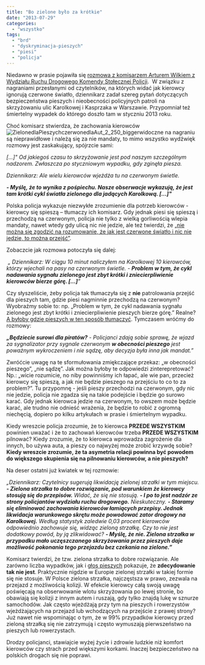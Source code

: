 ```yaml
---
title: "Bo zielone było za krótkie"
date: "2013-07-29"
categories: 
  - "wszystko"
tags: 
  - "brd"
  - "dyskryminacja-pieszych"
  - "piesi"
  - "policja"
---
```


Niedawno w prasie pojawiła się [rozmowa z komisarzem Arturem Wilkiem z Wydziału Ruchu Drogowego Komendy Stołecznej Policji](http://warszawa.gazeta.pl/warszawa/1,34862,14308200,Kierowcy_bezkarni_na_czerwonym__Co_na_to_policja_.html?as=1).  W związku z nagraniami przesłanymi od czytelników, na których widać jak kierowcy ignorują czerwone światło, dziennikarz zadał szereg pytań dotyczących bezpieczeństwa pieszych i nieobecności policyjnych patroli na skrzyżowaniu ulic Karolkowej i Kasprzaka w Warszawie. Przypomniał też śmiertelny wypadek do którego doszło tam w styczniu 2013 roku.

Choć komisarz stwierdza, że zachowania kierowców ![ZielonedlaPieszychczerwonedlaAut_2_250_bigger](https://strefapiesza.files.wordpress.com/2019/03/zielonedlapieszychczerwonedlaaut_2_250_bigger.gif)widoczne na nagraniu są nieprawidłowe i należą się za nie mandaty, to mimo wszystko wydźwięk rozmowy jest zaskakujący, spójrzcie sami:

_\[…\]" Od jakiegoś czasu to skrzyżowanie jest pod naszym szczególnym nadzorem. Zwłaszcza po styczniowym wypadku, gdy zginęła piesza._

_Dziennikarz: Ale wielu kierowców wjeżdża tu na czerwonym świetle._

**_\- Myślę, że to wynika z pośpiechu. Nasze obserwacje wykazują, że jest tam krótki cykl światła zielonego dla jadących Karolkową. \[…\]"_**

Polska policja wykazuje niezwykłe zrozumienie dla potrzeb kierowców - kierowcy się spieszą – tłumaczy ich komisarz. Gdy jednak piesi się spieszą i przechodzą na czerwonym, policja nie tylko z wielką gorliwością wlepia mandaty, nawet wtedy gdy ulicą nic nie jedzie, ale też twierdzi, że [„nie można się zgodzić na rozumowanie, że jak jest czerwone światło i nic nie jedzie, to można przejść”](http://m.natemat.pl/f8281289a992ed2dc4f06363c44ae12e,981,0,0,0.jpg).

Zobaczcie jak rozmowa potoczyła się dalej:

 _„ Dziennikarz: W ciągu 10 minut naliczyłem na Karolkowej 10 kierowców, którzy wjechali na pasy na czerwonym świetle. - **Problem w tym, że cykl nadawania sygnału zielonego jest zbyt krótki i zniecierpliwienie kierowców bierze górę. \[…\]**”_

Czy słyszeliście, żeby policja tak tłumaczyła się z **nie** patrolowania przejść dla pieszych tam, gdzie piesi nagminnie przechodzą na czerwonym? Wyobraźmy sobie to: np. „Problem w tym, że cykl nadawania sygnału zielonego jest zbyt krótki i zniecierpliwienie pieszych bierze górę.” Realne? [A byłoby gdzie pieszych w ten sposób tłumaczyć](http://www.youtube.com/watch?v=rWU-edwkyyc). Tymczasem wróćmy do rozmowy:

**_„Będziecie surowi dla piratów?_** _\- Policjanci zdają sobie sprawę, że wjazd za sygnalizator przy sygnale czerwonym **w obecności pieszego** jest poważnym wykroczeniem i nie sądzę, aby decyzja była inna jak mandat.”_

Zwróćcie uwagę na te sformułowania zmiękczające przekaz: „w obecności pieszego”, „nie sądzę”. Jak można byłoby te odpowiedzi zinterepretować? Np.: „wicie rozumicie, no niby powinniśmy ich łapać, ale wie pan, przecież kierowcy się spieszą, a jak nie będzie pieszego na przejściu to co to za problem?”. Tu przypomnę - jeśli pieszy przechodzi na czerwonym, gdy nic nie jedzie, policja nie zgadza się na takie podejście i będzie go surowo karać. Gdy jednak kierowca jedzie na czerwonym, to owszem może będzie karać, ale trudno nie odnieść wrażenia, że będzie to robić z ogromną niechęcią, dopiero po kilku artykułach w prasie i śmiertelnym wypadku.

Kiedy wreszcie policja zrozumie, że to kierowca **PRZEDE WSZYSTKIM** powinien uważać i że to zachowań kierowców trzeba **PRZEDE WSZYSTKIM** pilnować? Kiedy zrozumie, że to kierowca wprowadza zagrożenie dla innych, bo używa auta, a pieszy co najwyżej może zrobić krzywdę sobie? **Kiedy wreszcie zrozumie, że ta asymetria relacji powinna być powodem do większego skupienia się na pilnowaniu kierowców, a nie pieszych?**

Na deser ostatni już kwiatek w tej rozmowie:

_„Dziennikarz: Czytelnicy sugerują likwidację zielonej strzałki w tym miejscu._ _**\- Zielona strzałka to dobre rozwiązanie, pod warunkiem że kierowcy stosują się do przepisów.** Widać, że się nie stosują. **\- I po to jest nadzór ze strony policjantów wydziału ruchu drogowego.** Nieskuteczny. **\- Staramy się eliminować zachowania kierowców łamiących przepisy. Jednak likwidacja warunkowego skrętu może powodować zator drogowy na Karolkowej.** Według statystyk zaledwie 0,03 procent kierowców odpowiednio zachowuje się, widząc zieloną strzałkę. Czy to nie jest dodatkowy powód, by ją zlikwidować? **\- Myślę, że nie. Zielona strzałka w przypadku mało uczęszczanego skrzyżowania przez pieszych daje możliwość pokonania tego przejazdu bez czekania na zielone.”**_

Komisarz twierdzi, że tzw. zielona strzałka to dobre rozwiązanie. Ale zarówno liczba wypadków, jak i [głos pieszych](http://www.wprost.pl/blogi/joanna_gorzelinska/?B=2231) pokazuje, że **zdecydowanie tak nie jest**. Praktycznie nigdzie w Europie zielonej strzałki w takiej formie się nie stosuje. W Polsce zielona strzałka, najczęstsza w prawo, zezwala na przejazd z możliwością kolizji. W efekcie kierowcy całą swoją uwagę poświęcają na obserwowanie wlotu skrzyżowania po lewej stronie, bo obawiają się kolizji z innym autem i ruszają, gdy tylko znajdą lukę w sznurze samochodów. Jak często wjeżdżają przy tym na pieszych i rowerzystów wjeżdżających na przejazd lub wchodzących na przejście z prawej strony? Już nawet nie wspominając o tym, że w 99% przypadków kierowcy przed zieloną strzałką się nie zatrzymują i często wymuszają pierwszeństwo na pieszych lub rowerzystach.

Drodzy policjanci, stawiajcie wyżej życie i zdrowie ludzkie niż komfort kierowców czy strach przed większymi korkami. Inaczej bezpieczeństwo na polskich drogach się nie poprawi.
